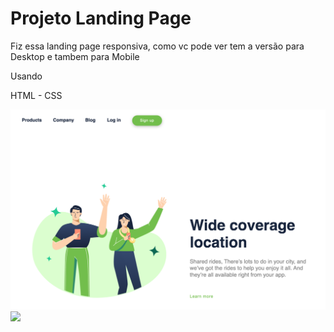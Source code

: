 <h1> Projeto Landing Page</h1>
<p>Fiz essa landing page responsiva, como vc pode ver tem a versão para Desktop e tambem para Mobile</p>
<p>Usando</p>
<p> HTML - CSS </p>

<img src="https://github.com/paulo2602/Projeto-Wide-coverage-location/blob/master/img/img%20desktop%20wide%20coverage.png?raw=true">

<img src="![image](https://github.com/user-attachments/assets/51427894-c00c-4ce3-a7c1-f99ebca503af)">

